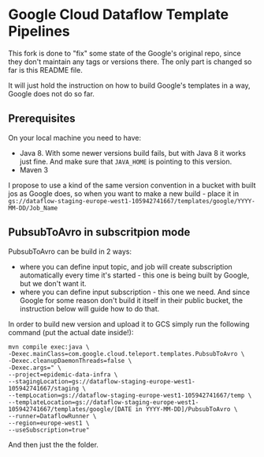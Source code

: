 # Google Cloud Dataflow Template Pipelines

This fork is done to "fix" some state of the Google's original repo, since they don't maintain any tags or versions there.
The only part is changed so far is this README file.

It will just hold the instruction on how to build Google's templates in a way, Google does not do so far.

## Prerequisites
On your local machine you need to have:
* Java 8. With some newer versions build fails, but with Java 8 it works just fine. And make sure that `JAVA_HOME` is pointing to this version.
* Maven 3

I propose to use a kind of the same version convention in a bucket with built jos as Google does, so when you want to make a new build - place it in `gs://dataflow-staging-europe-west1-105942741667/templates/google/YYYY-MM-DD/Job_Name`

## PubsubToAvro in subscritpion mode
PubsubToAvro can be build in 2 ways:
* where you can define input topic, and job will create subscription automatically every time it's started - this one is being built by Google, but we don't want it.
* where you can define input subscription - this one we need. And since Google for some reason don't build it itself in their public bucket, the instruction below will guide how to do that.

In order to build new version and upload it to GCS simply run the following command (put the actual date inside!):
```
mvn compile exec:java \
-Dexec.mainClass=com.google.cloud.teleport.templates.PubsubToAvro \
-Dexec.cleanupDaemonThreads=false \
-Dexec.args=" \
--project=epidemic-data-infra \
--stagingLocation=gs://dataflow-staging-europe-west1-105942741667/staging \
--tempLocation=gs://dataflow-staging-europe-west1-105942741667/temp \
--templateLocation=gs://dataflow-staging-europe-west1-105942741667/templates/google/[DATE in YYYY-MM-DD]/PubsubToAvro \
--runner=DataflowRunner \
--region=europe-west1 \
--useSubscription=true"
```

And then just the the folder.
